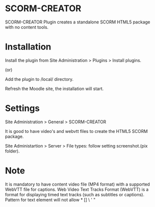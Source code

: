 SCORM-CREATOR
=============
SCORM-CREATOR Plugin creates a standalone SCORM HTML5 package with no content tools.

# Installation

Install the plugin from Site Administration > Plugins > Install plugins.

(or)

Add the plugin to /local/ directory.

Refresh the Moodle site, the installation will start.
  
# Settings

Site Administration > General > SCORM-CREATOR

It is good to have video's and webvtt files to create the HTML5 SCORM package.

Site Administartion > Server > File types: follow setting screenshot.(pix folder).

# Note

It is mandatory to have content video file (MP4 format) with a supported WebVTT file for captions.
Web Video Text Tracks Format (WebVTT) is a format for displaying timed text tracks (such as subtitles or captions).
Pattern for text element will not allow * [] \ ' "